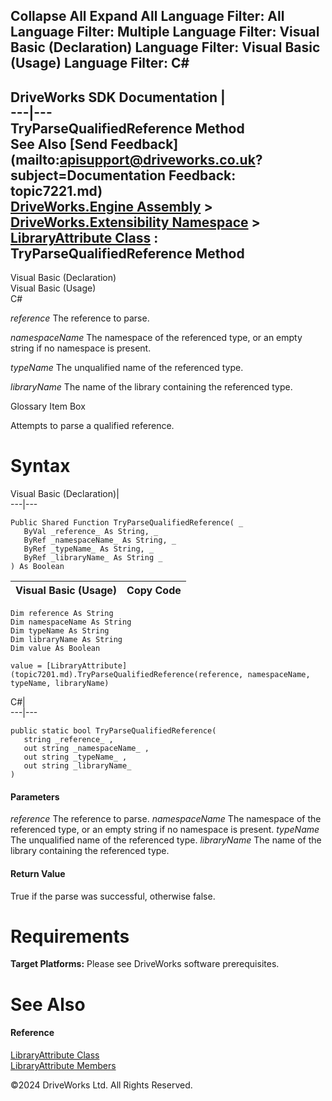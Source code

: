        

 Collapse All Expand All  Language Filter: All  Language Filter: Multiple  Language Filter: Visual Basic (Declaration) Language Filter: Visual Basic (Usage) Language Filter: C#  
---  
DriveWorks SDK Documentation  |   
---|---  
TryParseQualifiedReference Method   
See Also [Send Feedback](mailto:apisupport@driveworks.co.uk?subject=Documentation Feedback: topic7221.md)  
[DriveWorks.Engine Assembly](topic2156.md) > [DriveWorks.Extensibility Namespace](topic7150.md) > [LibraryAttribute Class](topic7201.md) : TryParseQualifiedReference Method  
---  
  
Visual Basic (Declaration)    
Visual Basic (Usage)    
C# 

_reference_
    The reference to parse.

_namespaceName_
    The namespace of the referenced type, or an empty string if no namespace is present.

_typeName_
    The unqualified name of the referenced type.

_libraryName_
    The name of the library containing the referenced type.

Glossary Item Box

Attempts to parse a qualified reference. 

# Syntax

Visual Basic (Declaration)|   
---|---  
      
    
    Public Shared Function TryParseQualifiedReference( _
       ByVal _reference_ As String, _
       ByRef _namespaceName_ As String, _
       ByRef _typeName_ As String, _
       ByRef _libraryName_ As String _
    ) As Boolean  
  
Visual Basic (Usage)| Copy Code  
---|---  
      
    
    Dim reference As String
    Dim namespaceName As String
    Dim typeName As String
    Dim libraryName As String
    Dim value As Boolean
     
    value = [LibraryAttribute](topic7201.md).TryParseQualifiedReference(reference, namespaceName, typeName, libraryName)  
  
C#|   
---|---  
      
    
    public static bool TryParseQualifiedReference( 
       string _reference_ ,
       out string _namespaceName_ ,
       out string _typeName_ ,
       out string _libraryName_
    )  
  
#### Parameters

 _reference_
    The reference to parse.
_namespaceName_
    The namespace of the referenced type, or an empty string if no namespace is present.
_typeName_
    The unqualified name of the referenced type.
_libraryName_
    The name of the library containing the referenced type.

#### Return Value

True if the parse was successful, otherwise false.

# Requirements

**Target Platforms:** Please see DriveWorks software prerequisites.

# See Also

#### Reference

[LibraryAttribute Class](topic7201.md)   
[LibraryAttribute Members](topic7202.md)

©2024 DriveWorks Ltd. All Rights Reserved.
